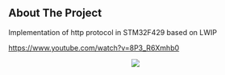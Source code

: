 ## About The Project

Implementation of http protocol in STM32F429 based on LWIP

https://www.youtube.com/watch?v=8P3_R6Xmhb0


<div align="center">
  <a>
    <img src="gifs/Capture.PNG" >
  </a>
</div> 
